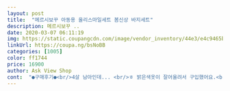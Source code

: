 ```yaml
---
layout: post 
title:  "메르시보꾸 아동용 올리스마일세트 봄신상 바지세트" 
description: 메르시보꾸 ..
date: 2020-03-07 06:11:19 
img: https://static.coupangcdn.com/image/vendor_inventory/44e3/e4c9465b635ec539d220b276e85052ddc34f4fb53eb896bcc04e0a8e097e.jpg 
linkUrl: https://coupa.ng/bsNoBB 
categories: [1005] 
color: ff1744 
price: 16900 
author: Ask View Shop 
cont:  "●구매후기●<br/>4살 남아인데... <br/>ㅎ 밝은색옷이 잘어울려서 구입했어요.<br/><br/>4살아이 7호샀더니 모델핏 안나게 너무 딱 맞아요 ㅋㅋ<br/>모델 작은 아이랑 저희 아이가 사이즈가 비슷해요 97cm 14kg여서 모델사진보고 7호 주문했는데 바지길이며 티 소매도 넘 딱 맞네요 가을까지 입힐수 있을까 했는데 봄 한계절만 입혀야 할것 같아요<br/>바지는 좀 얇은편이예요.<br/><br/>바지밴드는 너무 쪼여서<br/>밴드부분 5센치 늘려줬는데도 넉넉하지 않네요^^<br/>오버핏으로 입힐거면 한 사이즈 크게 사는걸 추천해요 옷은 예쁩니다<br/>이 옷만입으면 얼굴이 눈이 부시게 이뻐져요<br/>좀 넉넉히 샀는데 펑펑~하니 이뿌네요.<br/><br/>한치수 업시켜도 될거같애요<br/>4살 남아인데... <br/>ㅎ 밝은색옷이 잘어울려서 구입했어요.<br/><br/>4살아이 7호샀더니 모델핏 안나게 너무 딱 맞아요 ㅋㅋ<br/>모델 작은 아이랑 저희 아이가 사이즈가 비슷해요 97cm 14kg여서 모델사진보고 7호 주문했는데 바지길이며 티 소매도 넘 딱 맞네요 가을까지 입힐수 있을까 했는데 봄 한계절만 입혀야 할것 같아요<br/>바지는 좀 얇은편이예요.<br/><br/>바지밴드는 너무 쪼여서<br/>밴드부분 5센치 늘려줬는데도 넉넉하지 않네요^^<br/>오버핏으로 입힐거면 한 사이즈 크게 사는걸 추천해요 옷은 예쁩니다<br/>이 옷만입으면 얼굴이 눈이 부시게 이뻐져요<br/>좀 넉넉히 샀는데 펑펑~하니 이뿌네요.<br/><br/>한치수 업시켜도 될거같애요<br/>" 
---
```

